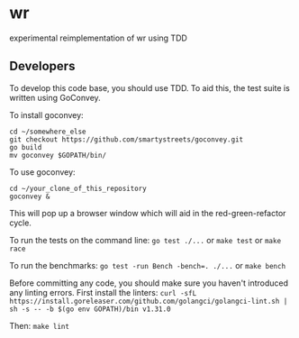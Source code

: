 # wr
experimental reimplementation of wr using TDD

## Developers
To develop this code base, you should use TDD. To aid this, the test suite is
written using GoConvey.

To install goconvey:
```
cd ~/somewhere_else
git checkout https://github.com/smartystreets/goconvey.git
go build
mv goconvey $GOPATH/bin/
```

To use goconvey:
```
cd ~/your_clone_of_this_repository
goconvey &
```
This will pop up a browser window which will aid in the red-green-refactor
cycle.

To run the tests on the command line:
`go test ./...` or `make test` or `make race`

To run the benchmarks:
`go test -run Bench -bench=. ./...` or `make bench`

Before committing any code, you should make sure you haven't introduced any
linting errors. First install the linters:
`curl -sfL https://install.goreleaser.com/github.com/golangci/golangci-lint.sh | sh -s -- -b $(go env GOPATH)/bin v1.31.0`

Then:
`make lint`